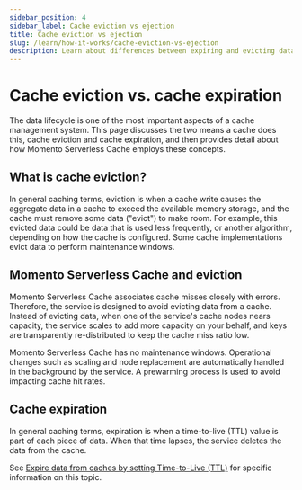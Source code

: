 ```yaml
---
sidebar_position: 4
sidebar_label: Cache eviction vs ejection
title: Cache eviction vs ejection
slug: /learn/how-it-works/cache-eviction-vs-ejection
description: Learn about differences between expiring and evicting data from a cache and how these terms relate to Momento Serverless cache
---
```


# Cache eviction vs. cache expiration
The data lifecycle is one of the most important aspects of a cache management system. This page discusses the two means a cache does this, cache eviction and cache expiration, and then provides detail about how Momento Serverless Cache employs these concepts.

## What is cache eviction?
In general caching terms, eviction is when a cache write causes the aggregate data in a cache to exceed the available memory storage, and the cache must remove some data ("evict") to make room. For example, this evicted data could be data that is used less frequently, or another algorithm, depending on how the cache is configured. Some cache implementations evict data to perform maintenance windows.

## Momento Serverless Cache and eviction
Momento Serverless Cache associates cache misses closely with errors. Therefore, the service is designed to avoid evicting data from a cache. Instead of evicting data, when one of the service's cache nodes nears capacity, the service scales to add more capacity on your behalf, and keys are transparently re-distributed to keep the cache miss ratio low.

Momento Serverless Cache has no maintenance windows. Operational changes such as scaling and node replacement are automatically handled in the background by the service. A prewarming process is used to avoid impacting cache hit rates. 

## Cache expiration
In general caching terms, expiration is when a time-to-live (TTL) value is part of each piece of data. When that time lapses, the service deletes the data from the cache.

See [Expire data from caches by setting Time-to-Live (TTL)](./expire-data-with-ttl) for specific information on this topic.